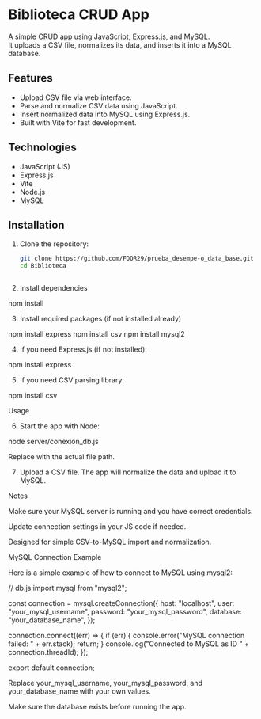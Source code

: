 # Biblioteca CRUD App

A simple CRUD app using JavaScript, Express.js, and MySQL.  
It uploads a CSV file, normalizes its data, and inserts it into a MySQL database.

## Features
- Upload CSV file via web interface.
- Parse and normalize CSV data using JavaScript.
- Insert normalized data into MySQL using Express.js.
- Built with Vite for fast development.

## Technologies
- JavaScript (JS)
- Express.js
- Vite
- Node.js
- MySQL

## Installation

1. Clone the repository:
   ```bash
   git clone https://github.com/FOOR29/prueba_desempe-o_data_base.git
   cd Biblioteca



2. Install dependencies

npm install


3. Install required packages (if not installed already)

npm install express
npm install csv
npm install mysql2


4. If you need Express.js (if not installed):

npm install express


5. If you need CSV parsing library:

npm install csv



Usage

6. Start the app with Node:

node server/conexion_db.js

Replace <path-to-your-main-js-file> with the actual file path.




7. Upload a CSV file. The app will normalize the data and upload it to MySQL.



Notes

Make sure your MySQL server is running and you have correct credentials.

Update connection settings in your JS code if needed.

Designed for simple CSV-to-MySQL import and normalization.




MySQL Connection Example

Here is a simple example of how to connect to MySQL using mysql2:

// db.js
import mysql from "mysql2";

const connection = mysql.createConnection({
  host: "localhost",
  user: "your_mysql_username",
  password: "your_mysql_password",
  database: "your_database_name",
});

connection.connect((err) => {
  if (err) {
    console.error("MySQL connection failed: " + err.stack);
    return;
  }
  console.log("Connected to MySQL as ID " + connection.threadId);
});

export default connection;

Replace your_mysql_username, your_mysql_password, and your_database_name with your own values.

Make sure the database exists before running the app.